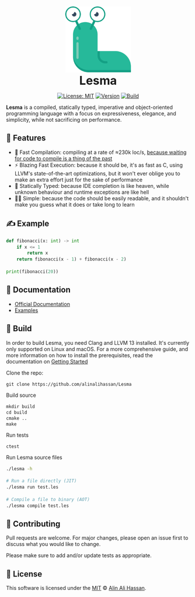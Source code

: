 <p align="center">
<img src="docs/static/img/logo.svg" height="180px" style="height: 180px" alt="Lesma Programming Language" title="Lesma Programming Language">
<br><b style="font-size: 32px;">Lesma</b>
</p>

<div align="center">

[![License: MIT](https://img.shields.io/github/license/alinalihassan/Lesma?color=brightgreen)](https://github.com/alinalihassan/Lesma/blob/main/LICENSE)
[![Version](https://img.shields.io/github/v/release/alinalihassan/Lesma?color=brightgreen)](https://github.com/alinalihassan/Lesma/releases)
[![Build](https://img.shields.io/github/workflow/status/alinalihassan/Lesma/Build)](https://github.com/alinalihassan/Lesma/actions/workflows/ci.yaml)

</div>

**Lesma** is a compiled, statically typed, imperative and object-oriented programming language with a focus on expressiveness, elegance, and simplicity, while not sacrificing on performance.

## 📝 Features
- 🚀 Fast Compilation: compiling at a rate of ≈230k loc/s, [because waiting for code to compile is a thing of the past](https://xkcd.com/303/)
- ⚡ Blazing Fast Execution: because it should be, it's as fast as C, using LLVM's state-of-the-art optimizations, but it won't ever oblige you to make an extra effort just for the sake of performance
- 🔬 Statically Typed: because IDE completion is like heaven, while unknown behaviour and runtime exceptions are like hell
- 🧑‍🎨 Simple: because the code should be easily readable, and it shouldn't make you guess what it does or take long to learn

## ✍️ Example

```python
def fibonacci(x: int) -> int
    if x <= 1
        return x
    return fibonacci(x - 1) + fibonacci(x - 2)

print(fibonacci(20))
```

## 📖 Documentation

- [Official Documentation](https://lesma-lang.com/)
- [Examples](https://github.com/alinalihassan/Lesma/blob/main/tests/lesma)

## 🔧 Build

In order to build Lesma, you need Clang and LLVM 13 installed. It's currently only supported on Linux and macOS.
For a more comprehensive guide, and more information on how to install the prerequisites,
read the documentation on [Getting Started](http://localhost:3000/docs/introduction/getting-started)

Clone the repo:
```shell
git clone https://github.com/alinalihassan/Lesma
```

Build source
```shell
mkdir build
cd build
cmake ..
make
```

Run tests
```shell
ctest
```

Run Lesma source files
```bash
./lesma -h

# Run a file directly (JIT)
./lesma run test.les

# Compile a file to binary (AOT)
./lesma compile test.les
```

## 💬 Contributing
Pull requests are welcome. For major changes, please open an issue first to discuss what you would like to change.

Please make sure to add and/or update tests as appropriate.

## 📎 License
This software is licensed under the [MIT](https://github.com/alinalihassan/Lesma/blob/main/LICENSE) © [Alin Ali Hassan](https://github.com/alinalihassan).